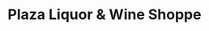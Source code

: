 ---
title: "Plaza Liquor & Wine Shoppe"
url: /roseville/plaza-liquor-and-wine-shoppe/
shop: convenience
---